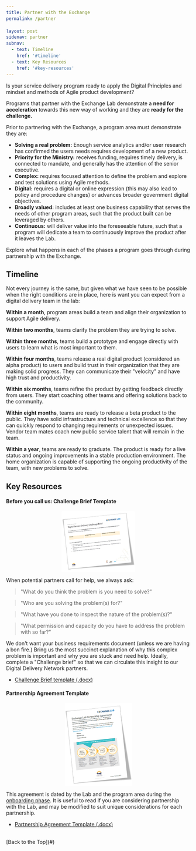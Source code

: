 ```yaml
---
title: Partner with the Exchange
permalink: /partner

layout: post
sidenav: partner
subnav:
  - text: Timeline
    href: '#timeline'
  - text: Key Resources
    href: '#key-resources'
---
```

Is your service delivery program ready to apply the Digital Principles and mindset and methods of Agile product development?

Programs that partner with the Exchange Lab demonstrate a **need for acceleration** towards this new way of working and they are **ready for the challenge.**

Prior to partnering with the Exchange, a program area must demonstrate they are:

- **Solving a real problem:** Enough service analytics and/or user research has confirmed the users needs requires development of a new product.
- **Priority for the Ministry:** receives funding, requires timely delivery, is connected to mandate, and generally has the attention of the senior executive.
- **Complex:** requires focused attention to define the problem and explore and test solutions using Agile methods.
- **Digital:** requires a digital or online expression (this may also lead to policy and procedure changes) or advances broader government digital objectives.
- **Broadly valued:** includes at least one business capability that serves the needs of other program areas, such that the product built can be leveraged by others.
- **Continuous:** will deliver value into the foreseeable future, such that a program will dedicate a team to continuously improve the product after it leaves the Lab.

Explore what happens in each of the phases a program goes through during partnership with the Exchange.

## Timeline

Not every journey is the same, but given what we have seen to be possible when the right conditions are in place, here is want you can expect from a digital delivery team in the lab:

**Within a month**, program areas build a team and align their organization to support Agile delivery.

**Within two months**, teams clarify the problem they are trying to solve.

**Within three months**, teams build a prototype and engage directly with users to learn what is most important to them.

**Within four months**, teams release a real digital product (considered an alpha product) to users and build trust in their organization that they are making solid progress. They can communicate their "velocity" and have high trust and productivity.

**Within six months**, teams refine the product by getting feedback directly from users. They start coaching other teams and offering solutions back to the community.

**Within eight months**, teams are ready to release a beta product to the public. They have solid infrastructure and technical excellence so that they can quickly respond to changing requirements or unexpected issues. Vendor team mates coach new public service talent that will remain in the team.

**Within a year**, teams are ready to graduate. The product is ready for a live status and ongoing improvements in a stable production environment. The home organization is capable of supporting the ongoing productivity of the team, with new problems to solve.

## Key Resources

#### Before you call us: Challenge Brief Template

<a href="resources\2021-02_Challenge-Brief_Template.pdf" target="_blank"><img height="165" width="200" style="display: block; margin-left: auto; margin-right: auto;" src="assets\img\coverpage_challenge-brief.png" alt="cover page illustration of the challenge brief document"></a>

When potential partners call for help, we always ask:
> "What do you think the problem is you need to solve?"

> "Who are you solving the problem(s) for?"

> "What have you done to inspect the nature of the problem(s)?"

> "What permission and capacity do you have to address the problem with so far?"

We don't want your business requirements document (unless we are having a bon fire.) Bring us the most succinct explanation of why this complex problem is important and why you are stuck and need help. Ideally, complete a "Challenge brief" so that we can circulate this insight to our Digital Delivery Network partners.
- <a href="resources\2021-02_Challenge-Brief_Template.pdf" target="_blank">Challenge Brief template (.docx)</a>

#### Partnership Agreement Template
<a href="resources\2021-02-Exchange-Lab-Partnership-Agreement_Template.pdf" target="_blank"><img height="226" width="183" style="display: block; margin-left: auto; margin-right: auto;" src="assets\img\coverpage_partnership-agreement.png" alt="cover page illustration of the partnership agreement document"></a>

This agreement is dated by the Lab and the program area during the [onboarding phase](/ExchangeLabOps/discover). It is useful to read if you are considering partnership with the Lab, and may be modified to suit unique considerations for each partnership.
- <a href="resources\2021-02-Exchange-Lab-Partnership-Agreement_Template.pdf" target="_blank">Partnership Agreement Template (.docx)</a>

<br/>
[Back to the Top](#)
